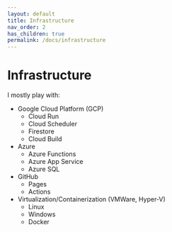 ```yaml
---
layout: default
title: Infrastructure
nav_order: 2
has_children: true
permalink: /docs/infrastructure
---
```


# Infrastructure

I mostly play with:
- Google Cloud Platform (GCP)
    - Cloud Run
    - Cloud Scheduler
    - Firestore
    - Cloud Build
- Azure
    - Azure Functions
    - Azure App Service
    - Azure SQL
- GitHub
    - Pages
    - Actions
- Virtualization/Containerization (VMWare, Hyper-V)
    - Linux
    - Windows
    - Docker